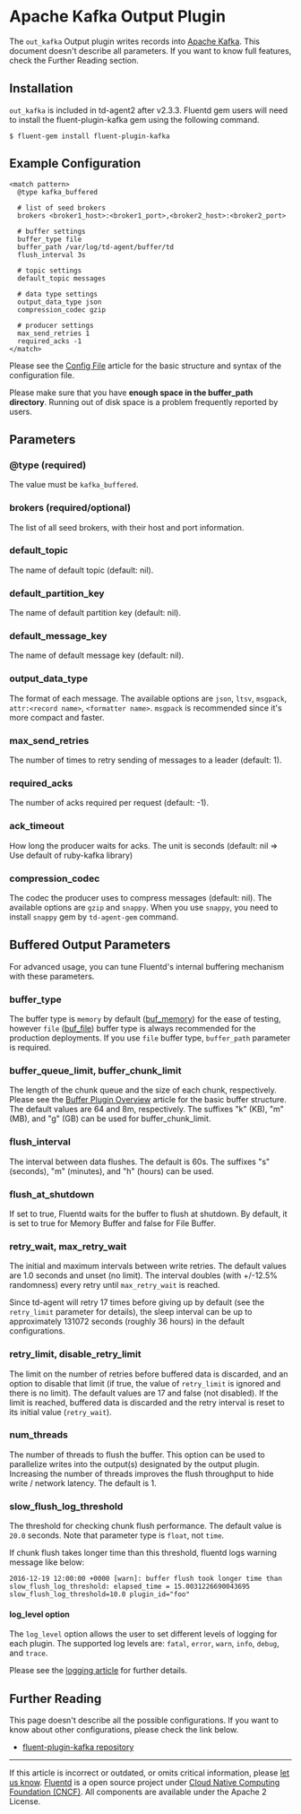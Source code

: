 # Apache Kafka Output Plugin

The `out_kafka` Output plugin writes records into [Apache Kafka](https://kafka.apache.org/).
This document doesn\'t describe all parameters. If you want to know full
features, check the Further Reading section.


## Installation

`out_kafka` is included in td-agent2 after v2.3.3. Fluentd gem users
will need to install the fluent-plugin-kafka gem using the following
command.

``` {.CodeRay}
$ fluent-gem install fluent-plugin-kafka
```

## Example Configuration

``` {.CodeRay}
<match pattern>
  @type kafka_buffered

  # list of seed brokers
  brokers <broker1_host>:<broker1_port>,<broker2_host>:<broker2_port>

  # buffer settings
  buffer_type file
  buffer_path /var/log/td-agent/buffer/td
  flush_interval 3s

  # topic settings
  default_topic messages

  # data type settings
  output_data_type json
  compression_codec gzip

  # producer settings
  max_send_retries 1
  required_acks -1
</match>
```

Please see the [Config File](/configuration/config-file.md) article for the basic
structure and syntax of the configuration file.

Please make sure that you have **enough space in the buffer\_path
directory**. Running out of disk space is a problem frequently reported
by users.

## Parameters

### \@type (required)

The value must be `kafka_buffered`.

### brokers (required/optional)

The list of all seed brokers, with their host and port information.

### default\_topic

The name of default topic (default: nil).

### default\_partition\_key

The name of default partition key (default: nil).

### default\_message\_key

The name of default message key (default: nil).

### output\_data\_type

The format of each message. The available options are `json`, `ltsv`,
`msgpack`, `attr:<record name>`, `<formatter name>`. `msgpack` is
recommended since it's more compact and faster.

### max\_send\_retries

The number of times to retry sending of messages to a leader (default:
1).

### required\_acks

The number of acks required per request (default: -1).

### ack\_timeout

How long the producer waits for acks. The unit is seconds (default: nil
=\> Use default of ruby-kafka library)

### compression\_codec

The codec the producer uses to compress messages (default: nil). The
available options are `gzip` and `snappy`. When you use `snappy`, you
need to install `snappy` gem by `td-agent-gem` command.

## Buffered Output Parameters

For advanced usage, you can tune Fluentd's internal buffering mechanism
with these parameters.

### buffer\_type

The buffer type is `memory` by default ([buf\_memory](/plugins/buffer/buf_memory.md)) for
the ease of testing, however `file` ([buf\_file](/plugins/buffer/buf_file.md)) buffer type
is always recommended for the production deployments. If you use `file`
buffer type, `buffer_path` parameter is required.

### buffer\_queue\_limit, buffer\_chunk\_limit

The length of the chunk queue and the size of each chunk, respectively.
Please see the [Buffer Plugin Overview](/plugins/buffer/buffer-plugin-overview.md) article
for the basic buffer structure. The default values are 64 and 8m,
respectively. The suffixes "k" (KB), "m" (MB), and "g" (GB) can be used
for buffer\_chunk\_limit.

### flush\_interval

The interval between data flushes. The default is 60s. The suffixes "s"
(seconds), "m" (minutes), and "h" (hours) can be used.

### flush\_at\_shutdown

If set to true, Fluentd waits for the buffer to flush at shutdown. By
default, it is set to true for Memory Buffer and false for File Buffer.

### retry\_wait, max\_retry\_wait

The initial and maximum intervals between write retries. The default
values are 1.0 seconds and unset (no limit). The interval doubles (with
+/-12.5% randomness) every retry until `max_retry_wait` is reached.

Since td-agent will retry 17 times before giving up by default (see the
`retry_limit` parameter for details), the sleep interval can be up to
approximately 131072 seconds (roughly 36 hours) in the default
configurations.

### retry\_limit, disable\_retry\_limit

The limit on the number of retries before buffered data is discarded,
and an option to disable that limit (if true, the value of `retry_limit`
is ignored and there is no limit). The default values are 17 and false
(not disabled). If the limit is reached, buffered data is discarded and
the retry interval is reset to its initial value (`retry_wait`).

### num\_threads

The number of threads to flush the buffer. This option can be used to
parallelize writes into the output(s) designated by the output plugin.
Increasing the number of threads improves the flush throughput to hide
write / network latency. The default is 1.

### slow\_flush\_log\_threshold

The threshold for checking chunk flush performance. The default value is
`20.0` seconds. Note that parameter type is `float`, not `time`.

If chunk flush takes longer time than this threshold, fluentd logs
warning message like below:

``` {.CodeRay}
2016-12-19 12:00:00 +0000 [warn]: buffer flush took longer time than slow_flush_log_threshold: elapsed_time = 15.0031226690043695 slow_flush_log_threshold=10.0 plugin_id="foo"
```

#### log\_level option

The `log_level` option allows the user to set different levels of
logging for each plugin. The supported log levels are: `fatal`, `error`,
`warn`, `info`, `debug`, and `trace`.

Please see the [logging article](/deployment/logging.md) for further details.

## Further Reading

This page doesn't describe all the possible configurations. If you want
to know about other configurations, please check the link below.

-   [fluent-plugin-kafka
    repository](https://github.com/fluent/fluent-plugin-kafka)


------------------------------------------------------------------------


If this article is incorrect or outdated, or omits critical information,
please [let us know](https://github.com/fluent/fluentd-docs/issues?state=open).
[Fluentd](http://www.fluentd.org/) is a open source project under [Cloud Native Computing Foundation (CNCF)](https://cncf.io/). All components
are available under the Apache 2 License.
